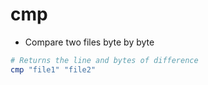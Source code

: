 # cmp

- Compare two files byte by byte

```sh
# Returns the line and bytes of difference
cmp "file1" "file2"
```
